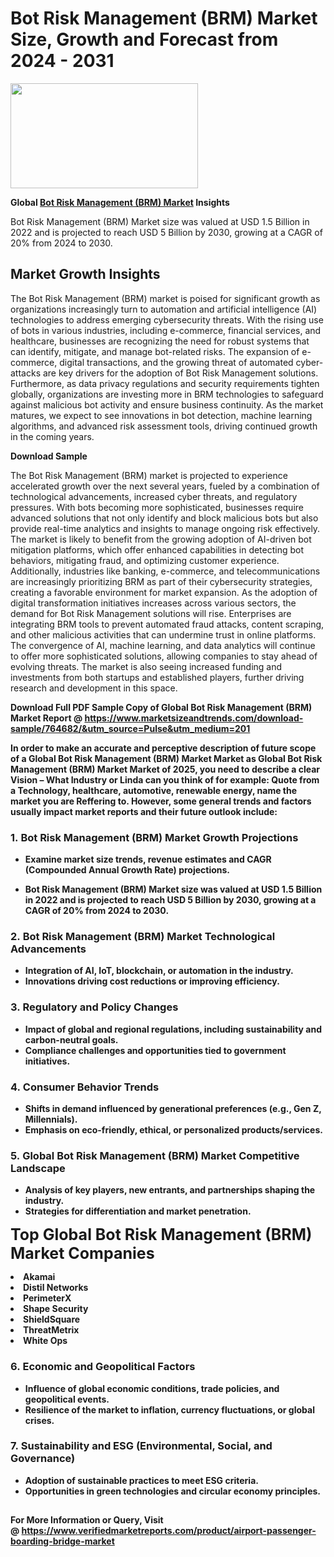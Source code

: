 <H1>Bot Risk Management (BRM) Market Size, Growth and Forecast from 2024 - 2031</H1><img class="aligncenter size-medium wp-image-584254" src="https://thirdeyenews.in/wp-content/uploads/2024/09/Global-Market-Research-300x168.jpeg" alt="" width="300" height="168" /><p><strong>Global&nbsp;<a href="https://www.marketsizeandtrends.com/download-sample/764682/&amp;utm_source=Pulse&amp;utm_medium=201">Bot Risk Management (BRM) Market</a> Insights</strong></p><p>Bot Risk Management (BRM) Market size was valued at USD 1.5 Billion in 2022 and is projected to reach USD 5 Billion by 2030, growing at a CAGR of 20% from 2024 to 2030.</p><p><h2>Market Growth Insights</h2> <p>The Bot Risk Management (BRM) market is poised for significant growth as organizations increasingly turn to automation and artificial intelligence (AI) technologies to address emerging cybersecurity threats. With the rising use of bots in various industries, including e-commerce, financial services, and healthcare, businesses are recognizing the need for robust systems that can identify, mitigate, and manage bot-related risks. The expansion of e-commerce, digital transactions, and the growing threat of automated cyber-attacks are key drivers for the adoption of Bot Risk Management solutions. Furthermore, as data privacy regulations and security requirements tighten globally, organizations are investing more in BRM technologies to safeguard against malicious bot activity and ensure business continuity. As the market matures, we expect to see innovations in bot detection, machine learning algorithms, and advanced risk assessment tools, driving continued growth in the coming years.</p> <p><strong>Download Sample</strong></p> <p>The Bot Risk Management (BRM) market is projected to experience accelerated growth over the next several years, fueled by a combination of technological advancements, increased cyber threats, and regulatory pressures. With bots becoming more sophisticated, businesses require advanced solutions that not only identify and block malicious bots but also provide real-time analytics and insights to manage ongoing risk effectively. The market is likely to benefit from the growing adoption of AI-driven bot mitigation platforms, which offer enhanced capabilities in detecting bot behaviors, mitigating fraud, and optimizing customer experience. Additionally, industries like banking, e-commerce, and telecommunications are increasingly prioritizing BRM as part of their cybersecurity strategies, creating a favorable environment for market expansion. As the adoption of digital transformation initiatives increases across various sectors, the demand for Bot Risk Management solutions will rise. Enterprises are integrating BRM tools to prevent automated fraud attacks, content scraping, and other malicious activities that can undermine trust in online platforms. The convergence of AI, machine learning, and data analytics will continue to offer more sophisticated solutions, allowing companies to stay ahead of evolving threats. The market is also seeing increased funding and investments from both startups and established players, further driving research and development in this space.</p> <p><strong></p><p><span class=""><strong>Download Full PDF Sample Copy of Global Bot Risk Management (BRM) Market Report</strong> @ <a href="https://www.marketsizeandtrends.com/download-sample/764682/&amp;utm_source=Pulse&amp;utm_medium=201" target="_blank">https://www.marketsizeandtrends.com/download-sample/764682/&amp;utm_source=Pulse&amp;utm_medium=201</a></span></p><p>In order to make an accurate and perceptive description of future scope of a Global&nbsp;Bot Risk Management (BRM) Market Market as Global&nbsp;Bot Risk Management (BRM) Market Market of 2025, you need to describe a clear Vision &ndash; What Industry or Linda can you think of for example: Quote from a Technology, healthcare, automotive, renewable energy, name the market you are Reffering to. However, some general trends and factors usually impact market reports and their future outlook include:</p><h3>1.&nbsp;<strong>Bot Risk Management (BRM) Market Growth Projections</strong></h3><ul><li>Examine market size trends, revenue estimates and CAGR (Compounded Annual Growth Rate) projections.</li><li><p>Bot Risk Management (BRM) Market size was valued at USD 1.5 Billion in 2022 and is projected to reach USD 5 Billion by 2030, growing at a CAGR of 20% from 2024 to 2030.</p></li></ul><h3>2.&nbsp;<strong>Bot Risk Management (BRM) Market Technological Advancements</strong></h3><ul><li>Integration of AI, IoT, blockchain, or automation in the industry.</li><li>Innovations driving cost reductions or improving efficiency.</li></ul><h3>3.&nbsp;<strong>Regulatory and Policy Changes</strong></h3><ul><li>Impact of global and regional regulations, including sustainability and carbon-neutral goals.</li><li>Compliance challenges and opportunities tied to government initiatives.</li></ul><h3>4.&nbsp;<strong>Consumer Behavior Trends</strong></h3><ul><li>Shifts in demand influenced by generational preferences (e.g., Gen Z, Millennials).</li><li>Emphasis on eco-friendly, ethical, or personalized products/services.</li></ul><h3>5.&nbsp;<strong>Global Bot Risk Management (BRM) Market Competitive Landscape</strong></h3><ul><li>Analysis of key players, new entrants, and partnerships shaping the industry.</li><li>Strategies for differentiation and market penetration.</li></ul><p data-pm-slice="1 1 []"><span style="color: inherit; font-family: inherit; font-size: 25px;">Top Global Bot Risk Management (BRM) Market Companies</span></p><div class="" data-test-id=""><p><li>Akamai</li><li> Distil Networks</li><li> PerimeterX</li><li> Shape Security</li><li> ShieldSquare</li><li> ThreatMetrix</li><li> White Ops</li></p></div><h3>6.&nbsp;<strong>Economic and Geopolitical Factors</strong></h3><ul><li>Influence of global economic conditions, trade policies, and geopolitical events.</li><li>Resilience of the market to inflation, currency fluctuations, or global crises.</li></ul><h3>7.&nbsp;<strong>Sustainability and ESG (Environmental, Social, and Governance)</strong></h3><ul><li>Adoption of sustainable practices to meet ESG criteria.</li><li>Opportunities in green technologies and circular economy principles.</li></ul><h2><strong style="font-size: 14px;">For More Information or Query, Visit @&nbsp;</strong><a style="background-color: #ffffff; font-size: 14px;" href="https://www.marketsizeandtrends.com/report/bot-risk-management-brm-market/" target="_blank">https://www.verifiedmarketreports.com/product/airport-passenger-boarding-bridge-market</a></h2>
